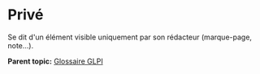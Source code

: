 Privé
=====

Se dit d'un élément visible uniquement par son rédacteur (marque-page,
note...).

**Parent topic:** [Glossaire GLPI](../../glpi/glossary.html)

